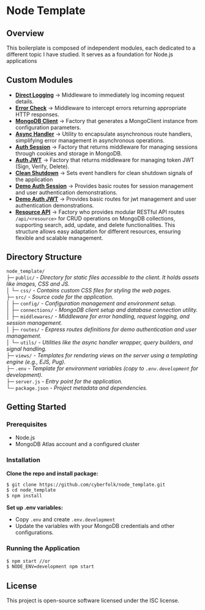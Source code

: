 # Node Template

## Overview

This boilerplate is composed of independent modules, each dedicated to a different topic I have studied. It serves as a foundation for Node.js applications

## Custom Modules

-   **[Direct Logging](./src/middlewares/directLogger.js)** &rarr; Middleware to immediately log incoming request details.
-   **[Error Check](./src/middlewares/errorCheck.js)** &rarr; Middleware to intercept errors returning appropriate HTTP responses.
-   **[MongoDB Client](./src/connections/mongoClient.js)** &rarr; Factory that generates a MongoClient instance from configuration parameters.
-   **[Async Handler](./src/utils/asyncHandler.js)** &rarr; Utility to encapsulate asynchronous route handlers, simplifying error management in asynchronous operations.
-   **[Auth Session](./src/middlewares/auth-session.js)** &rarr; Factory that returns middleware for managing sessions through cookies and storage in MongoDB.
-   **[Auth JWT](./src/middlewares/auth-jwt.js)** &rarr; Factory that returns middleware for managing token JWT (Sign, Verify, Delete).
-   **[Clean Shutdown](./src/utils/eventHandler.js)** &rarr; Sets event handlers for clean shutdown signals of the application
-   **[Demo Auth Session](./src/routes/demo-auth-session.js)** &rarr; Provides basic routes for session management and user authentication demonstrations.
-   **[Demo Auth JWT](./src/routes/demo-auth-session.js)** &rarr; Provides basic routes for jwt management and user authentication demonstrations.
-   **[Resource API](./src/routes/resource.js)** &rarr; Factory who provides modular RESTful API routes `/api/<resource>` for CRUD operations on MongoDB collections, supporting search, add, update, and delete functionalities. This structure allows easy adaptation for different resources, ensuring flexible and scalable management.

## Directory Structure

`node_template/`  
├─ `public/` _- Directory for static files accessible to the client. It holds assets like images, CSS and JS._  
│ └─ `css/` _- Contains custom CSS files for styling the web pages._  
├─ `src/` _- Source code for the application._  
│ ├─ `config/` _- Configuration management and environment setup._  
│ ├─ `connections/` _- MongoDB client setup and database connection utility._  
│ ├─ `middlewares/` _- Middleware for error handling, request logging, and session management._  
│ ├─ `routes/` _- Express routes definitions for demo authentication and user management._  
│ └─ `utils/` _- Utilities like the async handler wrapper, query builders, and signal handling._  
├─ `views/` _- Templates for rendering views on the server using a templating engine (e.g., EJS, Pug)._  
├─ `.env` _- Template for environment variables (copy to `.env.development` for development)._  
├─ `server.js` _- Entry point for the application._  
└─ `package.json` _- Project metadata and dependencies._

## Getting Started

### Prerequisites

-   Node.js
-   MongoDB Atlas account and a configured cluster

### Installation

**Clone the repo and install package:**

```bash
$ git clone https://github.com/cyberfolk/node_template.git
$ cd node_template
$ npm install
```

**Set up .env variables:**

-   Copy `.env` and create `.env.development`
-   Update the variables with your MongoDB credentials and other configurations.

### Running the Application

```bash
$ npm start //or
$ NODE_ENV=development npm start
```

## License

This project is open-source software licensed under the ISC license.

<!-- ## Design Patterns

This project employs several architectural design patterns that enhance its scalability, maintainability, and modularity:

-   **Factory Pattern**: Used in creating instances of MongoDB clients and session handlers. This pattern allows for flexible and configurable instance creation that is decoupled from the system's business logic.
-   **Middleware Pattern**: Extensively used across the project for handling requests, errors, and logging. This pattern helps in separating concerns by isolating specific functions and behaviors in an application's request-response cycle, making the codebase easier to manage and extend.
-   **Module Pattern**: The use of modules to encapsulate configurations, database connections, and routes. Each module is responsible for a specific aspect of the application, enhancing code reusability and reducing dependencies.
-   **Singleton Pattern**: Implicitly used in managing the database connection. By ensuring that a single MongoDB client instance is created and reused throughout the application, this pattern helps in managing resources efficiently.
-   **Observer Pattern**: Used for handling exit signals to cleanly shut down the application. This pattern allows different parts of the application to respond to system-wide events without requiring tight coupling between the components. -->
